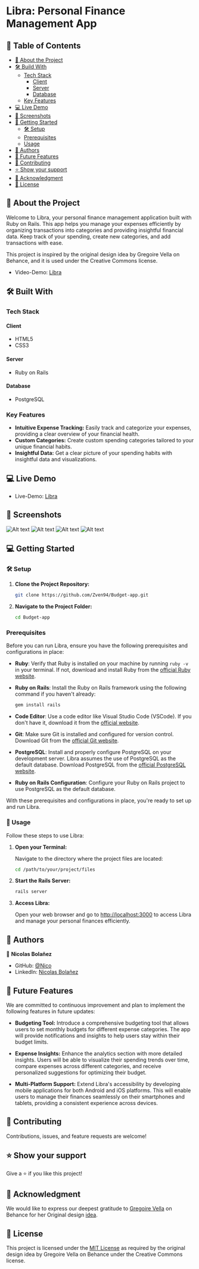 # Libra: Personal Finance Management App

## 📗 Table of Contents


- [📖 About the Project](#about-project)
- [🛠 Build With](#build-with)
   - [Tech Stack](#tech-stack)
      - [Client](#client)
      - [Server](#server)
      - [Database](#database)
   - [Key Features](#key-features)
- [💻 Live Demo](#live-demo)
- [📸 Screenshots](#screenshots)
- [📖 Getting Started](#started)
  - [🛠 Setup](#setup)
  - [Prerequisites](#prerequisites)
  - [Usage](#usage)
- [👥 Authors](#authors)
- [🔭 Future Features](#future-features)
- [🤝 Contributing](#contributing)
- [⭐️ Show your support](#support)
- [🙏 Acknowledgment](#Acknowledgment)
- [📜 License](#license)

## 📖 About the Project <a name="about-project"></a>

Welcome to Libra, your personal finance management application built with Ruby on Rails. This app helps you manage your expenses efficiently by organizing transactions into categories and providing insightful financial data. Keep track of your spending, create new categories, and add transactions with ease.

This project is inspired by the original design idea by Gregoire Vella on Behance, and it is used under the Creative Commons license.

- Video-Demo: [Libra](https://www.loom.com/share/789a49dc0b5d4fcc8093730c40305029)

## 🛠 Built With <a name="built-with"></a>

### Tech Stack <a name="tech-stack"></a>

#### Client <a name="database"></a>
- HTML5
- CSS3

#### Server <a name="server"></a>
- Ruby on Rails

#### Database <a name="client"></a>
- PostgreSQL

### Key Features <a name="key-features"></a>

- **Intuitive Expense Tracking:** Easily track and categorize your expenses, providing a clear overview of your financial health.
- **Custom Categories:** Create custom spending categories tailored to your unique financial habits.
- **Insightful Data:** Get a clear picture of your spending habits with insightful data and visualizations.
  

## 💻 Live Demo  <a name="live-demo"></a>

- Live-Demo: [Libra](https://budget-app-fk5s.onrender.com/users/sign_in)

## 📸 Screenshots <a name="screenshots"></a>

![Alt text](image.png)
![Alt text](image-1.png)
![Alt text](image-2.png)
![Alt text](image-3.png)


## 💻 Getting Started  <a name="started"></a>

### 🛠 Setup <a name="setup"></a>

1. **Clone the Project Repository:**

   ```bash
   git clone https://github.com/Zven94/Budget-app.git
   ```
   
2. **Navigate to the Project Folder:**

   ```bash
   cd Budget-app
   ```

### Prerequisites <a name="prerequisites"></a>

Before you can run Libra, ensure you have the following prerequisites and configurations in place:

- **Ruby**: Verify that Ruby is installed on your machine by running `ruby -v` in your terminal. If not, download and install Ruby from the [official Ruby website](https://www.ruby-lang.org/en/documentation/installation/).

- **Ruby on Rails**: Install the Ruby on Rails framework using the following command if you haven't already:

  ```bash
  gem install rails
  ```

- **Code Editor**: Use a code editor like Visual Studio Code (VSCode). If you don't have it, download it from the [official website](https://code.visualstudio.com/).

- **Git**: Make sure Git is installed and configured for version control. Download Git from the [official Git website](https://git-scm.com/downloads).

- **PostgreSQL**: Install and properly configure PostgreSQL on your development server. Libra assumes the use of PostgreSQL as the default database. Download PostgreSQL from the [official PostgreSQL website](https://www.postgresql.org/download/).

- **Ruby on Rails Configuration**: Configure your Ruby on Rails project to use PostgreSQL as the default database.

With these prerequisites and configurations in place, you're ready to set up and run Libra.

### 📖 Usage <a name="usage"></a>

Follow these steps to use Libra:

1. **Open your Terminal:**

   Navigate to the directory where the project files are located:

   ```bash
   cd /path/to/your/project/files
   ```

2. **Start the Rails Server:**

   ```bash
   rails server
   ```

3. **Access Libra:**

   Open your web browser and go to [http://localhost:3000](http://localhost:3000) to access Libra and manage your personal finances efficiently.

## 👥 Authors <a name="authors"></a>

👤 **Nicolas Bolañez**
- GitHub: [@Nico](https://github.com/Zven94)
- LinkedIn: [Nicolas Bolañez](https://www.linkedin.com/in/nicolas-emiliano/)

## 🔭 Future Features <a name="future-features"></a>

We are committed to continuous improvement and plan to implement the following features in future updates:

- **Budgeting Tool:** Introduce a comprehensive budgeting tool that allows users to set monthly budgets for different expense categories. The app will provide notifications and insights to help users stay within their budget limits.

- **Expense Insights:** Enhance the analytics section with more detailed insights. Users will be able to visualize their spending trends over time, compare expenses across different categories, and receive personalized suggestions for optimizing their budget.

- **Multi-Platform Support:** Extend Libra's accessibility by developing mobile applications for both Android and iOS platforms. This will enable users to manage their finances seamlessly on their smartphones and tablets, providing a consistent experience across devices.

## 🤝 Contributing <a name="contributing"></a>

Contributions, issues, and feature requests are welcome!

## ⭐️ Show your support <a name="support"></a>

Give a ⭐️ if you like this project!

## 🙏 Acknowledgment <a name="Acknowledgment"></a>

We would like to express our deepest gratitude to [Gregoire Vella](https://www.behance.net/gregoirevella) on Behance for her Original design [idea](https://www.behance.net/gallery/19759151/Snapscan-iOs-design-and-branding?tracking_source=).

## 📜 License <a name="license"></a>

This project is licensed under the [MIT License](https://github.com/Zven94/Budget-app/blob/dev/LICENSE) as required by the original design idea by Gregoire Vella on Behance under the Creative Commons license.